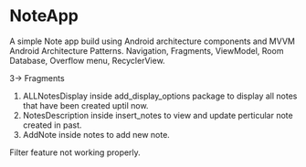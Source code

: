 # NoteApp

A simple Note app build using Android architecture components and MVVM Android Architecture Patterns. Navigation, Fragments, ViewModel, Room Database, Overflow menu, RecyclerView.

3-> Fragments 
1. ALLNotesDisplay inside add_display_options package to display all notes that have been created uptil now.
2. NotesDescription inside insert_notes to view and update perticular note created in past.
3. AddNote inside notes to add new note.

Filter feature not working properly.
